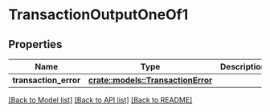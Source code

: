 # TransactionOutputOneOf1

## Properties

Name | Type | Description | Notes
------------ | ------------- | ------------- | -------------
**transaction_error** | [**crate::models::TransactionError**](TransactionError.md) |  | 

[[Back to Model list]](../README.md#documentation-for-models) [[Back to API list]](../README.md#documentation-for-api-endpoints) [[Back to README]](../README.md)


